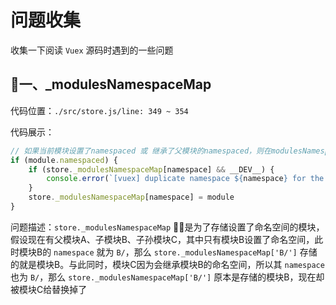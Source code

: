 # 问题收集

收集一下阅读 `Vuex` 源码时遇到的一些问题

## 一、_modulesNamespaceMap
代码位置：`./src/store.js/line: 349 ~ 354`

代码展示：
```js
// 如果当前模块设置了namespaced 或 继承了父模块的namespaced，则在modulesNamespaceMap中存储一下当前模块
if (module.namespaced) {
    if (store._modulesNamespaceMap[namespace] && __DEV__) {
        console.error(`[vuex] duplicate namespace ${namespace} for the namespaced module ${path.join('/')}`)
    }
    store._modulesNamespaceMap[namespace] = module
}
```

问题描述：`store._modulesNamespaceMap` 是为了存储设置了命名空间的模块，假设现在有父模块A、子模块B、子孙模块C，其中只有模块B设置了命名空间，此时模块B的 `namespace` 就为 `B/`，那么 `store._modulesNamespaceMap['B/']` 存储的就是模块B。与此同时，模块C因为会继承模块B的命名空间，所以其 `namespace` 也为 `B/`，那么 `store._modulesNamespaceMap['B/']` 原本是存储的模块B，现在却被模块C给替换掉了

